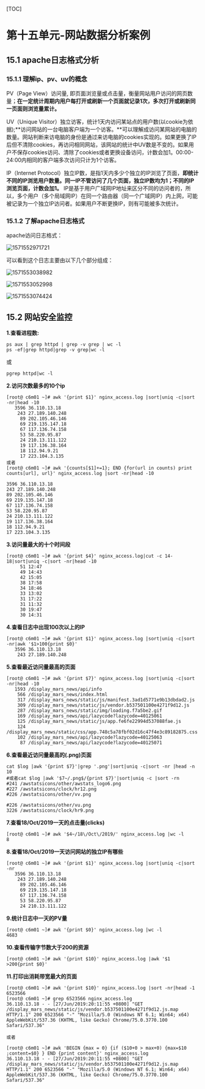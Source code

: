 [TOC]







# 第十五单元-网站数据分析案例

## 15.1 apache日志格式分析

### 15.1.1 理解ip、pv、uv的概念



PV（Page View）访问量, 即页面浏览量或点击量，衡量网站用户访问的网页数量；**在一定统计周期内用户每打开或刷新一个页面就记录1次，多次打开或刷新同一页面则浏览量累计。**



UV（Unique Visitor）独立访客，统计1天内访问某站点的用户数(以cookie为依据);**访问网站的一台电脑客户端为一个访客。**可以理解成访问某网站的电脑的数量。网站判断来访电脑的身份是通过来访电脑的cookies实现的。如果更换了IP后但不清除cookies，再访问相同网站，该网站的统计中UV数是不变的。如果用户不保存cookies访问、清除了cookies或者更换设备访问，计数会加1。00:00-24:00内相同的客户端多次访问只计为1个访客。



IP（Internet Protocol）独立IP数，是指1天内多少个独立的IP浏览了页面，**即统计不同的IP浏览用户数量。同一IP不管访问了几个页面，独立IP数均为1；不同的IP浏览页面，计数会加1。** IP是基于用户广域网IP地址来区分不同的访问者的，所以，多个用户（多个局域网IP）在同一个路由器（同一个广域网IP）内上网，可能被记录为一个独立IP访问者。如果用户不断更换IP，则有可能被多次统计。





### 15.1.2 了解apache日志格式

apache访问日志格式：

![1571552971721](assets/1571552971721.png)

可以看到这个日志主要由以下几个部分组成：

![1571553038982](assets/1571553038982.png)

![1571553052998](assets\1571553052998.png)

![1571553074424](assets\1571553074424.png)





## 15.2 网站安全监控

**1.查看进程数:**

```
ps aux | grep httpd | grep -v grep | wc -l
ps -ef|grep httpd|grep -v grep|wc -l
```

或 

```
pgrep httpd|wc -l
```



**2.访问次数最多的10个ip**

```shell
[root@ c6m01 ~]# awk '{print $1}' nginx_access.log |sort|uniq -c|sort -nr|head -10
   3596 36.110.13.18
    243 27.189.140.248
     89 202.105.46.146
     69 219.135.147.18
     67 117.136.74.158
     53 58.220.95.87
     24 210.13.111.122
     19 117.136.38.164
     18 112.94.9.21
     17 223.104.3.135
或者
[root@ c6m01 ~]# awk '{counts[$1]+=1}; END {for(url in counts) print counts[url], url}' nginx_access.log |sort -nr|head -10

3596 36.110.13.18
243 27.189.140.248
89 202.105.46.146
69 219.135.147.18
67 117.136.74.158
53 58.220.95.87
24 210.13.111.122
19 117.136.38.164
18 112.94.9.21
17 223.104.3.135

```



**3.访问量最大的十个时间段**

```shell
[root@ c6m01 ~]# awk '{print $4}' nginx_access.log|cut -c 14-18|sort|uniq -c|sort -nr|head -10
     51 12:47
     49 14:43
     42 15:05
     38 17:58
     34 18:46
     33 13:02
     31 17:22
     31 11:32
     30 19:47
     30 14:31
```



**4.查看日志中出现100次以上的IP**

```shell
[root@ c6m01 ~]# awk '{print $1}' nginx_access.log |sort|uniq -c|sort -nr|awk '$1>100{print $0}'
   3596 36.110.13.18
    243 27.189.140.248

```



**5.查看最近访问量最高的页面**

```shell
[root@ c6m01 ~]# awk '{print $7}' nginx_access.log |sort|uniq -c|sort -nr|head -10
   1593 /display_mars_news/api/info
    566 /display_mars_news/index.html
    317 /display_mars_news/static/js/manifest.3ad1d5771e9b13dbdad2.js
    309 /display_mars_news/static/js/vendor.b537501100e4271f9d12.js
    287 /display_mars_news/static/img/loading.f7a5be2.gif
    169 /display_mars_news/api/lazycode?lazycode=40125061
    125 /display_mars_news/static/js/app.fe6fe22994d537088fae.js
    124 /display_mars_news/static/css/app.748c5a78fbf02d16c47f4e3c89182875.css
    102 /display_mars_news/api/lazycode?lazycode=40125063
     87 /display_mars_news/api/lazycode?lazycode=40125071

```



**6.查看最近访问量最高的(.png)页面**

```
cat $log |awk '{print $7}'|grep '.png'|sort|uniq -c|sort -nr |head -n 10
#或者cat $log |awk '$7~/.png$/{print $7}'|sort|uniq -c |sort -rn
#241 /awstatsicons/other/awstats_logo6.png
#227 /awstatsicons/clock/hr12.png
#226 /awstatsicons/other/vv.png  

#226 /awstatsicons/other/vu.png
3226 /awstatsicons/clock/hr9.png
```



**7.查看18/Oct/2019一天的点击量(clicks)**

```
[root@ c6m01 ~]# awk '$4~/18\/Oct\/2019/' nginx_access.log |wc -l
8

```



**8.查看18/Oct/2019一天访问网站的独立IP有哪些**

```
[root@ c6m01 ~]# awk '{print $1}' nginx_access.log |sort|uniq -c|sort -nr
   3596 36.110.13.18
    243 27.189.140.248
     89 202.105.46.146
     69 219.135.147.18
     67 117.136.74.158
     53 58.220.95.87
     24 210.13.111.122
```



**9.统计日志中一天的PV量**

```
[root@ c6m01 ~]# awk '{print $0}' nginx_access.log |wc -l
4683
```



**10.查看传输字节数大于200的资源**

```
[root@ c6m01 ~]# awk '{print $10}' nginx_access.log |awk '$1 >200{print $0}'
```



**11.打印出消耗带宽最大的页面**

```shell
[root@ c6m01 ~]# awk '{print $10}' nginx_access.log |sort -nr|head -1
6523566
[root@ c6m01 ~]# grep 6523566 nginx_access.log
36.110.13.18 - - [27/Jun/2019:20:11:55 +0800] "GET /display_mars_news/static/js/vendor.b537501100e4271f9d12.js.map HTTP/1.1" 200 6523566 "-" "Mozilla/5.0 (Windows NT 6.1; Win64; x64) AppleWebKit/537.36 (KHTML, like Gecko) Chrome/75.0.3770.100 Safari/537.36"

或者

[root@ c6m01 ~]# awk 'BEGIN {max = 0} {if ($10+0 > max+0) {max=$10 ;content=$0} } END {print content}' nginx_access.log
36.110.13.18 - - [27/Jun/2019:20:11:55 +0800] "GET /display_mars_news/static/js/vendor.b537501100e4271f9d12.js.map HTTP/1.1" 200 6523566 "-" "Mozilla/5.0 (Windows NT 6.1; Win64; x64) AppleWebKit/537.36 (KHTML, like Gecko) Chrome/75.0.3770.100 Safari/537.36"
```

